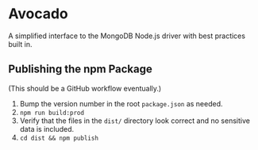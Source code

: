 # Avocado

A simplified interface to the MongoDB Node.js driver with best practices built in.

## Publishing the npm Package

(This should be a GitHub workflow eventually.)

1. Bump the version number in the root `package.json` as needed.
2. `npm run build:prod`
3. Verify that the files in the `dist/` directory look correct and no sensitive data is included.
4. `cd dist && npm publish`
